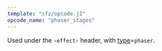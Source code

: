 ```yaml
---
template: "sfz/opcode.j2"
opcode_name: "phaser_stages"
---
```

Used under the `‹effect›` header, with [type]=`phaser`.

[type]: type.md#phaser
